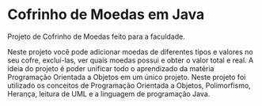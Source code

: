 # Cofrinho de Moedas em Java
Projeto de Cofrinho de Moedas feito para a faculdade.

Neste projeto você pode adicionar moedas de diferentes tipos e valores no seu cofre, excluí-las, ver quais moedas possui e obter o valor total e real.
A ideia do projeto é poder unificar todo o aprendizado da matéria Programação Orientada a Objetos em um único projeto.
Neste projeto foi utilizado os conceitos de Programação Orientada a Objetos, Polimorfismo, Herança, leitura de UML e a linguagem de programação Java.
